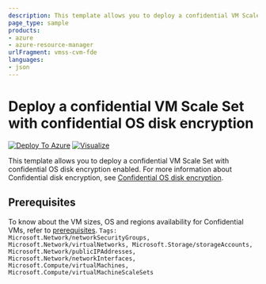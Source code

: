 ```yaml
---
description: This template allows you to deploy a confidential VM Scale Set with confidential OS disk encryption enabled.
page_type: sample
products:
- azure
- azure-resource-manager
urlFragment: vmss-cvm-fde
languages:
- json
---
```

# Deploy a confidential VM Scale Set with confidential OS disk encryption

[![Deploy To Azure](https://raw.githubusercontent.com/deepaksh-microsoft/azure-quickstart-templates/master/1-CONTRIBUTION-GUIDE/images/deploytoazure.svg?sanitize=true)](https://portal.azure.com/#create/Microsoft.Template/uri/https%3A%2F%2Fraw.githubusercontent.com%2Fdeepaksh-microsoft%2Fazure-quickstart-templates%2Fmaster%2Fdemos%2Fvmss-cvm-fde%2Fazuredeploy.json/createUIDefinitionUri/https%3A%2F%2Fraw.githubusercontent.com%2Fdeepaksh-microsoft%2Fazure-quickstart-templates%2Fmaster%2Fdemos%2Fvmss-cvm-fde%2FcreateUiDefinition.json)
[![Visualize](https://raw.githubusercontent.com/deepaksh-microsoft/azure-quickstart-templates/master/1-CONTRIBUTION-GUIDE/images/visualizebutton.svg?sanitize=true)](http://armviz.io/#/?load=https%3A%2F%2Fraw.githubusercontent.com%2Fdeepaksh-microsoft%2Fazure-quickstart-templates%2Fmaster%2Fdemos%2Fvmss-cvm-fde%2Fazuredeploy.json)

This template allows you to deploy a confidential VM Scale Set with confidential OS disk encryption enabled. For more information about Confidential disk encryption, see [Confidential OS disk encryption](https://learn.microsoft.com/en-us/azure/confidential-computing/confidential-vm-overview#confidential-os-disk-encryption).

## Prerequisites

To know about the VM sizes, OS and regions availability for Confidential VMs, refer to [prerequisites](https://learn.microsoft.com/en-us/azure/confidential-computing/confidential-vm-overview#limitations).
`Tags: Microsoft.Network/networkSecurityGroups, Microsoft.Network/virtualNetworks, Microsoft.Storage/storageAccounts, Microsoft.Network/publicIPAddresses, Microsoft.Network/networkInterfaces, Microsoft.Compute/virtualMachines, Microsoft.Compute/virtualMachineScaleSets`
